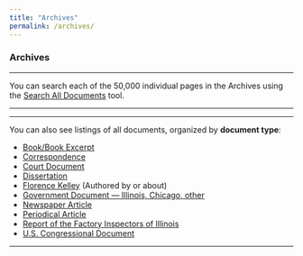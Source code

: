 ```yaml
---
title: "Archives"
permalink: /archives/
---
```


### Archives

---
You can search each of the 50,000 individual pages in the Archives using the [Search All Documents](/archives/search) tool. 

---

---
You can also see listings of all documents, organized by **document type**:

* [Book/Book Excerpt](/archives/book)
* [Correspondence](/archives/correspondence)
* [Court Document](/archives/court)
* [Dissertation](/archives/dissertation)
* [Florence Kelley](/archives/kelley) (Authored by or about)
* [Government Document — Illinois, Chicago, other](/archives/government)
* [Newspaper Article](/archives/newspaper)
* [Periodical Article](/archives/periodical)
* [Report of the Factory Inspectors of Illinois](/archives/factory)
* [U.S. Congressional Document](/archives/congressional)

---